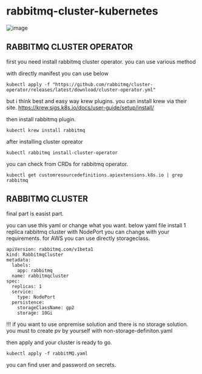 # rabbitmq-cluster-kubernetes

![image](https://github.com/user-attachments/assets/8dbf7c04-f843-41cd-94e1-32ed3e1095d9)

## RABBITMQ CLUSTER OPERATOR

first you need install rabbitmq cluster operator. you can use various method

with directly manifest you can use below

```
kubectl apply -f "https://github.com/rabbitmq/cluster-operator/releases/latest/download/cluster-operator.yml"
```

but i think best and easy way krew plugins. you can install krew via their site. https://krew.sigs.k8s.io/docs/user-guide/setup/install/

then install rabbitmq plugin.

```kubectl krew install rabbitmq```

after installing cluster opreator

```kubectl rabbitmq install-cluster-operator```

you can check from CRDs for rabbitmq operator.

```kubectl get customresourcedefinitions.apiextensions.k8s.io | grep rabbitmq```

## RABBITMQ CLUSTER

final part is easist part.

you can use this yaml or change what you want. below yaml file install 1 replica rabbitmq cluster with NodePort you can change with your requirements.
for AWS you can use directly storageclass.

```
apiVersion: rabbitmq.com/v1beta1
kind: RabbitmqCluster
metadata:
  labels:
    app: rabbitmq
  name: rabbitmqcluster
spec:
  replicas: 1
  service:
    type: NodePort
  persistence:
    storageClassName: gp2
    storage: 10Gi
```

!!! if you want to use onpremise solution and there is no storage solution. you must to create pv by yourself with non-storage-definiton.yaml

then apply and your cluster is ready to go.

```kubectl apply -f rabbitMQ.yaml```

you can find user and password on secrets. 



